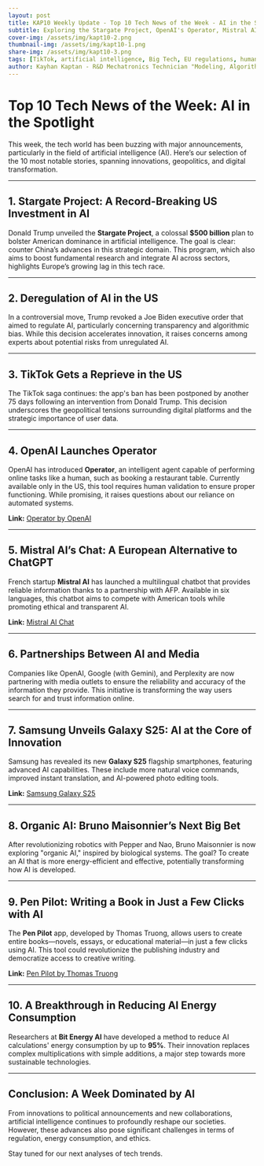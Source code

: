 ```yaml
---
layout: post
title: KAP10 Weekly Update - Top 10 Tech News of the Week - AI in the Spotlight
subtitle: Exploring the Stargate Project, OpenAI's Operator, Mistral AI, Samsung's Galaxy S25, and breakthroughs in AI energy efficiency
cover-img: /assets/img/kapt10-2.png
thumbnail-img: /assets/img/kapt10-1.png
share-img: /assets/img/kapt10-3.png
tags: [TikTok, artificial intelligence, Big Tech, EU regulations, humanoid robotics, OpenAI, digital geopolitics]
author: Kayhan Kaptan - R&D Mechatronics Technician "Modeling, Algorithms, Validation" TEAM - Expert in Medical Physics Quality Control
---
```


# Top 10 Tech News of the Week: AI in the Spotlight

This week, the tech world has been buzzing with major announcements, particularly in the field of artificial intelligence (AI). Here’s our selection of the 10 most notable stories, spanning innovations, geopolitics, and digital transformation.

---

## 1. Stargate Project: A Record-Breaking US Investment in AI

Donald Trump unveiled the **Stargate Project**, a colossal **$500 billion** plan to bolster American dominance in artificial intelligence. The goal is clear: counter China’s advances in this strategic domain. This program, which also aims to boost fundamental research and integrate AI across sectors, highlights Europe’s growing lag in this tech race.

---

## 2. Deregulation of AI in the US

In a controversial move, Trump revoked a Joe Biden executive order that aimed to regulate AI, particularly concerning transparency and algorithmic bias. While this decision accelerates innovation, it raises concerns among experts about potential risks from unregulated AI.

---

## 3. TikTok Gets a Reprieve in the US

The TikTok saga continues: the app's ban has been postponed by another 75 days following an intervention from Donald Trump. This decision underscores the geopolitical tensions surrounding digital platforms and the strategic importance of user data.

---

## 4. OpenAI Launches Operator

OpenAI has introduced **Operator**, an intelligent agent capable of performing online tasks like a human, such as booking a restaurant table. Currently available only in the US, this tool requires human validation to ensure proper functioning. While promising, it raises questions about our reliance on automated systems.

**Link:** [Operator by OpenAI](https://openai.com/index/introducing-operator/)

---

## 5. Mistral AI’s Chat: A European Alternative to ChatGPT

French startup **Mistral AI** has launched a multilingual chatbot that provides reliable information thanks to a partnership with AFP. Available in six languages, this chatbot aims to compete with American tools while promoting ethical and transparent AI.

**Link:** [Mistral AI Chat](https://mistral.ai/news/le-chat-mistral/)

---

## 6. Partnerships Between AI and Media

Companies like OpenAI, Google (with Gemini), and Perplexity are now partnering with media outlets to ensure the reliability and accuracy of the information they provide. This initiative is transforming the way users search for and trust information online.

---

## 7. Samsung Unveils Galaxy S25: AI at the Core of Innovation

Samsung has revealed its new **Galaxy S25** flagship smartphones, featuring advanced AI capabilities. These include more natural voice commands, improved instant translation, and AI-powered photo editing tools.

**Link:** [Samsung Galaxy S25](https://www.samsung.com/galaxy-s25)

---

## 8. Organic AI: Bruno Maisonnier’s Next Big Bet

After revolutionizing robotics with Pepper and Nao, Bruno Maisonnier is now exploring "organic AI," inspired by biological systems. The goal? To create an AI that is more energy-efficient and effective, potentially transforming how AI is developed.

---

## 9. Pen Pilot: Writing a Book in Just a Few Clicks with AI

The **Pen Pilot** app, developed by Thomas Truong, allows users to create entire books—novels, essays, or educational material—in just a few clicks using AI. This tool could revolutionize the publishing industry and democratize access to creative writing.

**Link:** [Pen Pilot by Thomas Truong](https://penpilot.ai)

---

## 10. A Breakthrough in Reducing AI Energy Consumption

Researchers at **Bit Energy AI** have developed a method to reduce AI calculations' energy consumption by up to **95%**. Their innovation replaces complex multiplications with simple additions, a major step towards more sustainable technologies.

---

## Conclusion: A Week Dominated by AI

From innovations to political announcements and new collaborations, artificial intelligence continues to profoundly reshape our societies. However, these advances also pose significant challenges in terms of regulation, energy consumption, and ethics.

Stay tuned for our next analyses of tech trends.
